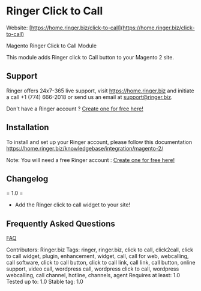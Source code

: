 # Ringer Click to Call
Website: [https://home.ringer.biz/click-to-call](https://home.ringer.biz/click-to-call)

Magento Ringer Click to Call Module

This module adds Ringer click to Call button to your Magento 2 site.

## Support

Ringer offers 24x7-365 live support, visit https://home.ringer.biz and initiate a call +1 (774) 666-2018 or send us an email at support@ringer.biz.

Don't have a Ringer account ? [Create one for free here!](https://admin.ringer.biz/signup/)

## Installation

To install and set up your Ringer account, please follow this documentation https://home.ringer.biz/knowledgebase/integration/magento-2/

Note: You will need a free Ringer account : [Create one for free here!](https://admin.ringer.biz/signup/)

## Changelog

= 1.0 =
* Add the Ringer click to call widget to your site!


## Frequently Asked Questions 

[FAQ](https://home.ringer.biz/click-to-call/#click-to-call-faqs)

Contributors: Ringer.biz
Tags: ringer, ringer.biz, click to call, click2call, click to call widget, plugin, enhancement, widget, call, call for web, webcalling, call software, click to call button, click to call link, call link, call button, online support, video call, wordpress call, wordpress click to call, wordpress webcalling, call channel, hotline, channels, agent
Requires at least: 1.0
Tested up to: 1.0
Stable tag: 1.0
